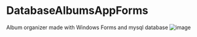 # DatabaseAlbumsAppForms
Album organizer made with Windows Forms and mysql database
![image](https://github.com/GitMalmoer/DatabaseAlbumsAppForms/assets/113827015/0cdd1a2d-89d8-4e46-83d7-ff5b989e5f3d)
